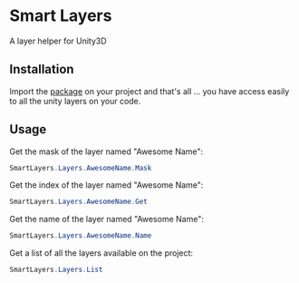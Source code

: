 # Smart Layers
A layer helper for Unity3D

## Installation
Import the [package](https://github.com/nicoplv/smart-layers/raw/master/SmartLayers.unitypackage) on your project and that's all ... you have access easily to all the unity layers on your code.

## Usage
Get the mask of the layer named "Awesome Name":
```C#
SmartLayers.Layers.AwesomeName.Mask
```

Get the index of the layer named "Awesome Name":
```C#
SmartLayers.Layers.AwesomeName.Get
```

Get the name of the layer named "Awesome Name":
```C#
SmartLayers.Layers.AwesomeName.Name
```

Get a list of all the layers available on the project:
```C#
SmartLayers.Layers.List
```
